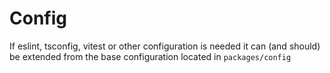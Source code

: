 # Config

If eslint, tsconfig, vitest or other configuration is needed it can (and should) be extended from the base configuration located in  `packages/config`